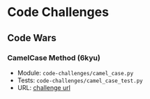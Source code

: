# Code Challenges
## Code Wars
### CamelCase Method (6kyu)
  * Module: `code-challenges/camel_case.py`
  * Tests: `code-challenges/camel_case_test.py`
  * URL: [challenge url](https://www.codewars.com/kata/587731fda577b3d1b0001196)
